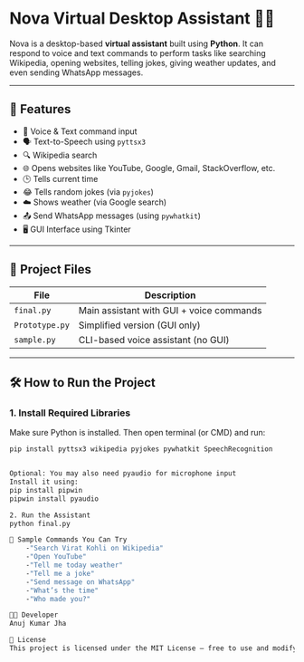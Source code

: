 # Nova Virtual Desktop Assistant 💬🧠

Nova is a desktop-based **virtual assistant** built using **Python**. It can respond to voice and text commands to perform tasks like searching Wikipedia, opening websites, telling jokes, giving weather updates, and even sending WhatsApp messages.

---

## 🚀 Features

- 🧠 Voice & Text command input
- 🗣️ Text-to-Speech using `pyttsx3`
- 🔍 Wikipedia search
- 🌐 Opens websites like YouTube, Google, Gmail, StackOverflow, etc.
- 🕒 Tells current time
- 😂 Tells random jokes (via `pyjokes`)
- ☁️ Shows weather (via Google search)
- 📤 Send WhatsApp messages (using `pywhatkit`)
- 🖥️ GUI Interface using Tkinter

---

## 📁 Project Files

| File           | Description                                |
|----------------|--------------------------------------------|
| `final.py`     | Main assistant with GUI + voice commands   |
| `Prototype.py` | Simplified version (GUI only)              |
| `sample.py`    | CLI-based voice assistant (no GUI)         |

---

## 🛠️ How to Run the Project

### 1. Install Required Libraries

Make sure Python is installed. Then open terminal (or CMD) and run:

```bash
pip install pyttsx3 wikipedia pyjokes pywhatkit SpeechRecognition


Optional: You may also need pyaudio for microphone input
Install it using:
pip install pipwin
pipwin install pyaudio

2. Run the Assistant
python final.py

🧪 Sample Commands You Can Try
    -"Search Virat Kohli on Wikipedia"
    -"Open YouTube"
    -"Tell me today weather"
    -"Tell me a joke"
    -"Send message on WhatsApp"
    -"What’s the time"
    -"Who made you?"

🧑‍💻 Developer
Anuj Kumar Jha

📄 License
This project is licensed under the MIT License — free to use and modify.
